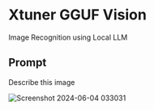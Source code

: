 # Xtuner GGUF Vision

Image Recognition using Local LLM

## Prompt
Describe this image

![Screenshot 2024-06-04 033031](https://github.com/subzero11/LLM_Image_Recognition/assets/16353348/4fa03244-47c6-4655-8a5b-9c968f0ad2d6)
